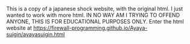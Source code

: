 This is a copy of a japanese shock website, with the original html.
I just wanted to work with more html.
IN NO WAY AM I TRYING TO OFFEND ANYONE, THIS IS FOR EDUCATIONAL PURPOSES ONLY. Enter the html website at https://firewall-programming.github.io/Ayaya-suigin/ayayasuigin.html
